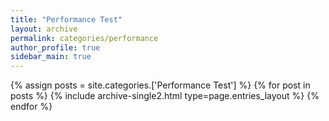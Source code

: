 ```yaml
---
title: "Performance Test"
layout: archive
permalink: categories/performance
author_profile: true
sidebar_main: true
---
```


<!-- 공백이 포함되어 있는 카테고리 이름의 경우 site.categories['a b c'] 이런식으로! -->

{% assign posts = site.categories.['Performance Test'] %}
{% for post in posts %} {% include archive-single2.html type=page.entries_layout %} {% endfor %}